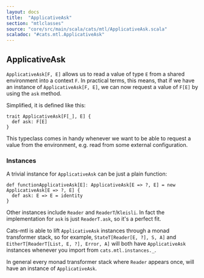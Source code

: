 ```yaml
---
layout: docs
title:  "ApplicativeAsk"
section: "mtlclasses"
source: "core/src/main/scala/cats/mtl/ApplicativeAsk.scala"
scaladoc: "#cats.mtl.ApplicativeAsk"
---
```


## ApplicativeAsk

`ApplicativeAsk[F, E]` allows us to read a value of type `E` from a shared environment into a context `F`.
In practical terms, this means, that if we have an instance of `ApplicativeAsk[F, E]`,
 we can now request a value of `F[E]` by using the `ask` method.

Simplified, it is defined like this:

```tut:book
trait ApplicativeAsk[F[_], E] {
  def ask: F[E]
}
```

This typeclass comes in handy whenever we want to be able to request a value from the environment,
 e.g. read from some external configuration.

### Instances

A trivial instance for `ApplicativeAsk` can be just a plain function:

```tut:book
def functionApplicativeAsk[E]: ApplicativeAsk[E => ?, E] = new ApplicativeAsk[E => ?, E] {
  def ask: E => E = identity
}
```

Other instances include `Reader` and `ReaderT`/`Kleisli`.
In fact the implementation for `ask` is just `ReaderT.ask`, so it's a perfect fit.

Cats-mtl is able to lift `ApplicativeAsk` instances through a monad transformer stack, so for example,
`StateT[Reader[E, ?], S, A]` and `EitherT[ReaderT[List, E, ?], Error, A]` will both have `ApplicativeAsk` instances whenever you import from  `cats.mtl.instances._`.

In general every monad transformer stack where `Reader` appears once, will have an instance of `ApplicativeAsk`.
